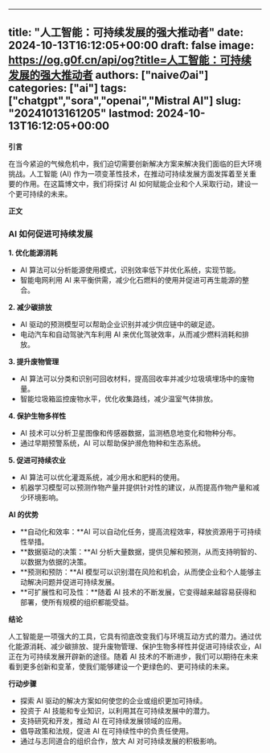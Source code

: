 
---
title: "人工智能：可持续发展的强大推动者"
date: 2024-10-13T16:12:05+00:00
draft: false
image: https://og.g0f.cn/api/og?title=人工智能：可持续发展的强大推动者
authors: ["naiveのai"]
categories: ["ai"]
tags: ["chatgpt","sora","openai","Mistral AI"]
slug: "20241013161205"
lastmod: 2024-10-13T16:12:05+00:00
---
**引言**

在当今紧迫的气候危机中，我们迫切需要创新解决方案来解决我们面临的巨大环境挑战。人工智能 (AI) 作为一项变革性技术，在推动可持续发展方面发挥着至关重要的作用。在这篇博文中，我们将探讨 AI 如何赋能企业和个人采取行动，建设一个更可持续的未来。

**正文**

### AI 如何促进可持续发展

**1. 优化能源消耗**

* AI 算法可以分析能源使用模式，识别效率低下并优化系统，实现节能。
* 智能电网利用 AI 来平衡供需，减少化石燃料的使用并促进可再生能源的整合。

**2. 减少碳排放**

* AI 驱动的预测模型可以帮助企业识别并减少供应链中的碳足迹。
* 电动汽车和自动驾驶汽车利用 AI 来优化驾驶效率，从而减少燃料消耗和排放。

**3. 提升废物管理**

* AI 算法可以分类和识别可回收材料，提高回收率并减少垃圾填埋场中的废物量。
* 智能垃圾箱监控废物水平，优化收集路线，减少温室气体排放。

**4. 保护生物多样性**

* AI 技术可以分析卫星图像和传感器数据，监测栖息地变化和物种分布。
* 通过早期预警系统，AI 可以帮助保护濒危物种和生态系统。

**5. 促进可持续农业**

* AI 算法可以优化灌溉系统，减少用水和肥料的使用。
* 机器学习模型可以预测作物产量并提供针对性的建议，从而提高作物产量和减少环境影响。

**AI 的优势**

* **自动化和效率：**AI 可以自动化任务，提高流程效率，释放资源用于可持续性举措。
* **数据驱动的决策：**AI 分析大量数据，提供见解和预测，从而支持明智的、以数据为依据的决策。
* **预测和预防：**AI 模型可以识别潜在风险和机会，从而使企业和个人能够主动解决问题并促进可持续发展。
* **可扩展性和可及性：**随着 AI 技术的不断发展，它变得越来越容易获得和部署，使所有规模的组织都能受益。

**结论**

人工智能是一项强大的工具，它具有彻底改变我们与环境互动方式的潜力。通过优化能源消耗、减少碳排放、提升废物管理、保护生物多样性并促进可持续农业，AI 正在为可持续发展开辟新的途径。随着 AI 技术的不断进步，我们可以期待在未来看到更多创新和变革，使我们能够建设一个更绿色的、更可持续的未来。

**行动步骤**

* 探索 AI 驱动的解决方案如何使您的企业或组织更加可持续。
* 投资于 AI 技能和专业知识，以利用其在可持续发展中的潜力。
* 支持研究和开发，推动 AI 在可持续发展领域的应用。
* 倡导政策和法规，促进 AI 在可持续性中的负责任使用。
* 通过与志同道合的组织合作，放大 AI 对可持续发展的积极影响。